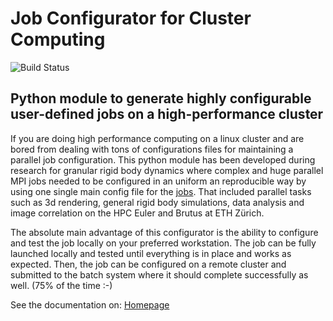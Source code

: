 # Job Configurator for Cluster Computing

![Build Status](https://travis-ci.org/gabyx/GRSFramework.svg?branch=master)

## Python module to generate highly configurable user-defined jobs on a high-performance cluster

If you are doing high performance computing on a linux cluster and are bored from dealing with tons of configurations files for maintaining a parallel job configuration.
This python module has been developed during research for granular rigid body dynamics where complex and huge parallel MPI jobs needed to be configured in an uniform an reproducible way by using one single main config file for the [jobs](http://http://gabyx.github.io/GRSFramework/#videos). That included parallel tasks such as 3d rendering, general rigid body simulations, data analysis and image correlation on the HPC Euler and Brutus at ETH Zürich.

The absolute main advantage of this configurator is the ability to configure and test the job locally on your preferred workstation. The job can be fully launched locally and tested until everything is in place and works as expected. Then, the job can be configured on a remote cluster and submitted to the batch system where it should complete successfully as well. (75% of the time :-)

See the documentation on:
[Homepage](http://gabyx.github.io/HPCJobConfigurator)
